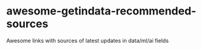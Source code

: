 # awesome-getindata-recommended-sources
Awesome links with sources of latest updates in data/ml/ai fields
